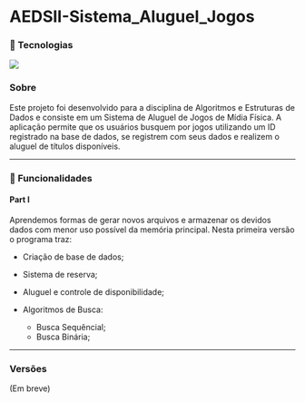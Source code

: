 # AEDSII-Sistema_Aluguel_Jogos

### 🔧 Tecnologias

<img src="https://img.shields.io/badge/C-00599C?style=for-the-badge&logo=c&logoColor=white">

### Sobre
Este projeto foi desenvolvido para a disciplina de Algoritmos e Estruturas de Dados e consiste em um Sistema de Aluguel de Jogos de Mídia Física. 
A aplicação permite que os usuários busquem por jogos utilizando um ID registrado na base de dados, se registrem com seus dados e realizem o aluguel de títulos disponíveis.

---

### 📌 Funcionalidades

#### Part I

Aprendemos formas de gerar novos arquivos e armazenar os devidos dados com menor uso possível da memória principal. Nesta primeira versão o programa traz:

- Criação de base de dados;

- Sistema de reserva;
- Aluguel e controle de disponibilidade;
- Algoritmos de Busca:
  - Busca Sequêncial;
  - Busca Binária;

---

### Versões

(Em breve)
